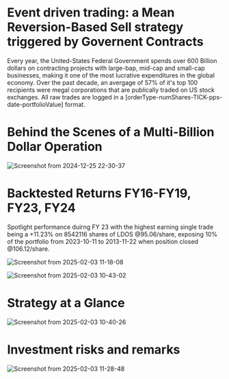 # Event driven trading: a Mean Reversion-Based Sell strategy triggered by Governent Contracts
Every year, the United-States Federal Government spends over 600 Billion dollars on contracting projects with large-bap, mid-cap and small-cap businesses, making it one of the most lucrative expenditures in the global economy. Over the past decade, an avergage of 57% of it's top 100 recipients were megal corporations that are publically traded on US stock exchanges. All raw trades are logged in a [orderType-numShares-TICK-pps-date-portfolioValue] format. 

# Behind the Scenes of a Multi-Billion Dollar Operation 
![Screenshot from 2024-12-25 22-30-37](https://github.com/user-attachments/assets/7d77d509-43d3-443f-8833-83c3691804a8)

# Backtested Returns FY16-FY19, FY23, FY24 
Spotlight performance duirng FY 23 with the highest earning single trade being a +11.23% on 8542116 shares of LDOS @95.06/share, exposing 10% of the portfolio from 2023-10-11 to 2013-11-22 when position closed @106.12/share.

![Screenshot from 2025-02-03 11-18-08](https://github.com/user-attachments/assets/6a41d91d-423b-4033-ba90-e4334e740e09)

![Screenshot from 2025-02-03 10-43-02](https://github.com/user-attachments/assets/a4008c6e-a9ba-4a24-8811-4dc4a8c45e9a)

# Strategy at a Glance 
![Screenshot from 2025-02-03 10-40-26](https://github.com/user-attachments/assets/6f6047b0-8981-4feb-8430-2a1892137ebb)

# Investment risks and remarks
![Screenshot from 2025-02-03 11-28-48](https://github.com/user-attachments/assets/60b56e7d-fe0f-4677-acc8-c81a61f71fb5)



